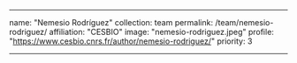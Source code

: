 ---

name: "Nemesio Rodríguez"
collection: team
permalink: /team/nemesio-rodriguez/
affiliation: "CESBIO"
image: "nemesio-rodriguez.jpeg"
profile: "https://www.cesbio.cnrs.fr/author/nemesio-rodriguez/"
priority: 3

---